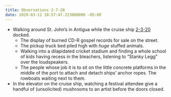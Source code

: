 ```yaml
---
title: Observations 2-7-20
date: 2020-03-12 18:57:47.223000000 -05:00
---
```


- Walking around St. John’s in Antigua while the cruise ship [2-3-20](https://spencertweedy.com/observations/20200203/) docked.
	- The display of burned CD-R gospel records for sale on the street.
	- The pickup truck bed piled high with *huge* stuffed animals.
	- Walking into a dilapidated cricket stadium and finding a whole school of kids having recess in the bleachers, listening to “Stanky Legg” over the loudspeakers.
	- The people whose job it is to sit on the little concrete platforms in the middle of the port to attach and detach ships’ anchor ropes. The rowboats waiting next to them.
- In the elevator on the cruise ship, watching a festival attendee give a handful of (unsolicited) mushrooms to an artist before the doors closed.
